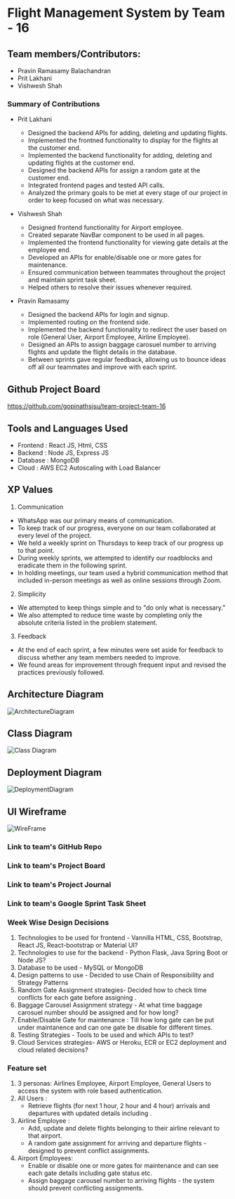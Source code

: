 # Flight Management System by Team - 16

## Team members/Contributors:

- Pravin Ramasamy Balachandran
- Prit Lakhani
- Vishwesh Shah

### Summary of Contributions

- Prit Lakhani

  - Designed the backend APIs for adding, deleting and updating flights.
  - Implemented the frontned functionality to display for the flights at the customer end.
  - Implemented the backend functionality for adding, deleting and updating flights at the customer end.
  - Designed the backend APIs for assign a random gate at the customer end.
  - Integrated frontend pages and tested API calls.
  - Analyzed the primary goals to be met at every stage of our project in order to keep focused on what was necessary.

- Vishwesh Shah

  - Designed frontend functionality for Airport employee.
  - Created separate NavBar component to be used in all pages.
  - Implemented the frontend functionality for viewing gate details at the employee end.
  - Developed an APIs for enable/disable one or more gates for maintenance.
  - Ensured communication between teammates throughout the project and maintain sprint task sheet.
  - Helped others to resolve their issues whenever required.

- Pravin Ramasamy

  - Designed the backend APIs for login and signup.
  - Implemented routing on the frontend side.
  - Implemented the backend functionality to redirect the user based on role (General User, Airport Employee, Airline Employee).
  - Designed an APIs to assign baggage carosuel number to arriving flights and update the flight details in the database.
  - Between sprints gave regular feedback, allowing us to bounce ideas off all our teammates and improve with each sprint.

## Github Project Board

https://github.com/gopinathsjsu/team-project-team-16

## Tools and Languages Used

- Frontend : React JS, Html, CSS
- Backend : Node JS, Express JS
- Database : MongoDB
- Cloud : AWS EC2 Autoscaling with Load Balancer

## XP Values

1. Communication

- WhatsApp was our primary means of communication.
- To keep track of our progress, everyone on our team collaborated at every level of the project.
- We held a weekly sprint on Thursdays to keep track of our progress up to that point.
- During weekly sprints, we attempted to identify our roadblocks and eradicate them in the following sprint.
- In holding meetings, our team used a hybrid communication method that included in-person meetings as well as online sessions through Zoom.

2. Simplicity

- We attempted to keep things simple and to "do only what is necessary."
- We also attempted to reduce time waste by completing only the absolute criteria listed in the problem statement.

3. Feedback

- At the end of each sprint, a few minutes were set aside for feedback to discuss whether any team members needed to improve.
- We found areas for improvement through frequent input and revised the practices previously followed.

## Architecture Diagram

![ArchitectureDiagram](https://user-images.githubusercontent.com/99626312/205467571-a12fe2f4-637a-4002-83a2-f12977bcca38.jpeg)

## Class Diagram

![Class Diagram]()

## Deployment Diagram

![DeploymentDiagram](https://user-images.githubusercontent.com/99626312/205467579-d628acbb-ee1f-4f75-9018-ce730047d11c.jpeg)

## UI Wireframe

![WireFrame](https://user-images.githubusercontent.com/99626312/205468790-a872d9c3-e76b-40ce-b00b-7dbcd3b23990.png)

### Link to team's GitHub Repo

### Link to team's Project Board

### Link to team's Project Journal

### Link to team's Google Sprint Task Sheet

### Week Wise Design Decisions

1. Technologies to be used for frontend - Vannilla HTML, CSS, Bootstrap, React JS, React-bootstrap or Material UI?
2. Technologies to use for the backend - Python Flask, Java Spring Boot or Node JS?
3. Database to be used - MySQL or MongoDB
4. Design patterns to use - Decided to use Chain of Responsibility and Strategy Patterns
5. Random Gate Assignment strategies- Decided how to check time conflicts for each gate before assigning .
6. Baggage Carousel Assignment strategy - At what time baggage carosuel number should be assigned and for how long?
7. Enable/Disable Gate for maintenance : Till how long gate can be put under maintanence and can one gate be disable for different times.
8. Testing Strategies - Tools to be used and which APIs to test?
9. Cloud Services strategies- AWS or Heroku, ECR or EC2 deployment and cloud related decisions?

### Feature set

1. 3 personas: Airlines Employee, Airport Employee, General Users to access the system with role based authentication.
2. All Users :
   - Retrieve flights (for next 1 hour, 2 hour and 4 hour) arrivals and departures with updated details including .
3. Airline Employee :
   - Add, update and delete flights belonging to their airline relevant to that airport.
   - A random gate assignment for arriving and departure flights - designed to prevent conflict assignments.
4. Airport Employees:
   - Enable or disable one or more gates for maintenance and can see each gate details including gate status etc.
   - Assign baggage carousel number to arriving flights - the system should prevent conflicting assignments.
